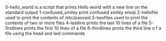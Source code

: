 0-hello_world is a script that prints Hello world with a new line on the standard output
1-confused_smiley print confused smiley emoji
2-hellofile used to print the contents of /etc/passwd
3-twofiles used to print the contents of two or more files
4-lastline prints the last 10 lines of a file
5-firstlines prints the first 10 lines of a file
6-thirdlines prints the third line o f a file using the head and last commands
